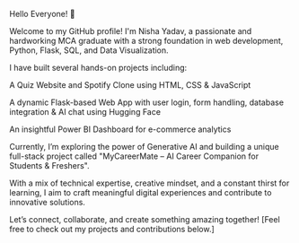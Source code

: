 Hello Everyone! 👋

Welcome to my GitHub profile! I'm Nisha Yadav, a passionate and hardworking MCA graduate with a strong foundation in web development, Python, Flask, SQL, and Data Visualization.

I have built several hands-on projects including:

A Quiz Website and Spotify Clone using HTML, CSS & JavaScript

A dynamic Flask-based Web App with user login, form handling, database integration & AI chat using Hugging Face

An insightful Power BI Dashboard for e-commerce analytics


Currently, I’m exploring the power of Generative AI and building a unique full-stack project called "MyCareerMate – AI Career Companion for Students & Freshers".

With a mix of technical expertise, creative mindset, and a constant thirst for learning, I aim to craft meaningful digital experiences and contribute to innovative solutions.

Let’s connect, collaborate, and create something amazing together!
[Feel free to check out my projects and contributions below.]
